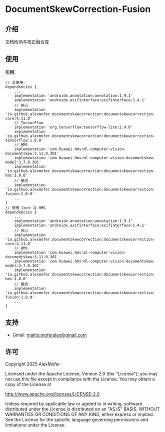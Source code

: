 DocumentSkewCorrection-Fusion
=========

介绍
---

文档检测与校正融合库

使用
---

**引用:**
```
// 全使用：
dependencies {
    ...
    implementation 'androidx.annotation:annotation:1.9.1'
    implementation 'androidx.exifinterface:exifinterface:1.4.1'
    // 核心
    implementation 'io.github.alexmofer.documentskewcorrection:documentskewcorrection-core:4.11.0'
    // TensorFlow
    implementation 'org.tensorflow:tensorflow-lite:2.9.0'
    implementation 'io.github.alexmofer.documentskewcorrection:documentskewcorrection-tensorflow:1.0.0'
    // HMS
    implementation 'com.huawei.hms:ml-computer-vision-documentskew:3.11.0.301'
    implementation 'com.huawei.hms:ml-computer-vision-documentskew-model:3.7.0.301'
    implementation 'io.github.alexmofer.documentskewcorrection:documentskewcorrection-hms:1.0.0'
    // 融合
    implementation 'io.github.alexmofer.documentskewcorrection:documentskewcorrection-fusion:1.0.0'
    ...
}
// 使用 Core 与 HMS
dependencies {
    ...
    implementation 'androidx.annotation:annotation:1.9.1'
    implementation 'androidx.exifinterface:exifinterface:1.4.1'
    // 核心
    implementation 'io.github.alexmofer.documentskewcorrection:documentskewcorrection-core:4.11.0'
    // HMS
    implementation 'com.huawei.hms:ml-computer-vision-documentskew:3.11.0.301'
    implementation 'com.huawei.hms:ml-computer-vision-documentskew-model:3.7.0.301'
    implementation 'io.github.alexmofer.documentskewcorrection:documentskewcorrection-hms:1.0.0'
    // 融合
    implementation 'io.github.alexmofer.documentskewcorrection:documentskewcorrection-fusion:1.0.0'
    ...
}
```

支持
---

- Gmail: <mailto:moferalex@gmail.com>

许可
---

Copyright 2025 AlexMofer

Licensed under the Apache License, Version 2.0 (the "License");
you may not use this file except in compliance with the License.
You may obtain a copy of the License at

   http://www.apache.org/licenses/LICENSE-2.0

Unless required by applicable law or agreed to in writing, software
distributed under the License is distributed on an "AS IS" BASIS,
WITHOUT WARRANTIES OR CONDITIONS OF ANY KIND, either express or implied.
See the License for the specific language governing permissions and
limitations under the License.